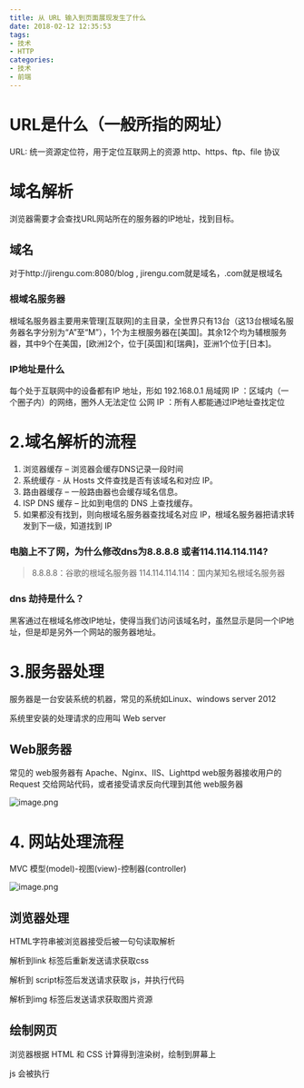 ```yaml
---
title: 从 URL 输入到页面展现发生了什么
date: 2018-02-12 12:35:53
tags:
- 技术
- HTTP
categories:
- 技术
- 前端
---
```


# URL是什么（一般所指的网址）
URL: 统一资源定位符，用于定位互联网上的资源
http、https、ftp、file 协议
<!--more-->


# 域名解析
浏览器需要才会查找URL网站所在的服务器的IP地址，找到目标。

## 域名
对于http://jirengu.com:8080/blog , jirengu.com就是域名，.com就是根域名

### 根域名服务器
根域名服务器主要用来管理[互联网]的主目录，全世界只有13台（这13台根域名服务器名字分别为“A”至“M”），1个为主根服务器在[美国]。其余12个均为辅根服务器，其中9个在美国，[欧洲]2个，位于[英国]和[瑞典]，亚洲1个位于[日本]。
 
 

### IP地址是什么
每个处于互联网中的设备都有IP 地址，形如 192.168.0.1
局域网 IP ：区域内（一个圈子内）的网络，圈外人无法定位
公网 IP ：所有人都能通过IP地址查找定位

# 2.域名解析的流程
1. 浏览器缓存 – 浏览器会缓存DNS记录一段时间
2. 系统缓存 - 从 Hosts 文件查找是否有该域名和对应 IP。
3. 路由器缓存 – 一般路由器也会缓存域名信息。
4. ISP DNS 缓存 – 比如到电信的 DNS 上查找缓存。
5. 如果都没有找到，则向根域名服务器查找域名对应 IP，根域名服务器把请求转发到下一级，知道找到 IP

### 电脑上不了网，为什么修改dns为8.8.8.8 或者114.114.114.114?
>8.8.8.8：谷歌的根域名服务器
114.114.114.114：国内某知名根域名服务器

### dns 劫持是什么？
黑客通过在根域名修改IP地址，使得当我们访问该域名时，虽然显示是同一个IP地址，但是却是另外一个网站的服务器地址。

# 3.服务器处理
服务器是一台安装系统的机器，常见的系统如Linux、windows server 2012

系统里安装的处理请求的应用叫 Web server

## Web服务器
常见的 web服务器有 Apache、Nginx、IIS、Lighttpd
web服务器接收用户的Request 交给网站代码，或者接受请求反向代理到其他 web服务器

![image.png](http://upload-images.jianshu.io/upload_images/8353883-f76c5d0797f30fbc.png?imageMogr2/auto-orient/strip%7CimageView2/2/w/1240)


# 4. 网站处理流程
MVC 模型(model)-视图(view)-控制器(controller)

![image.png](http://upload-images.jianshu.io/upload_images/8353883-6fe5b055c2136c80.png?imageMogr2/auto-orient/strip%7CimageView2/2/w/1240)

## 浏览器处理
HTML字符串被浏览器接受后被一句句读取解析

解析到link 标签后重新发送请求获取css

解析到 script标签后发送请求获取 js，并执行代码

解析到img 标签后发送请求获取图片资源

## 绘制网页
浏览器根据 HTML 和 CSS 计算得到渲染树，绘制到屏幕上

js 会被执行



